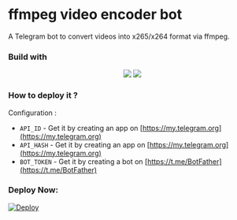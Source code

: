 # ffmpeg video encoder bot
A Telegram bot to convert videos into x265/x264 format via ffmpeg.

### Build with
<div align="center">
<img src="https://img.shields.io/badge/GitHub-100000?style=for-the-badge&logo=github&logoColor=white">
<img src="https://img.shields.io/badge/Python-FFD43B?style=for-the-badge&logo=python&logoColor=blue"></div>

### How to deploy it ?
Configuration :
- `API_ID` - Get it by creating an app on [https://my.telegram.org](https://my.telegram.org)
- `API_HASH` - Get it by creating an app on [https://my.telegram.org](https://my.telegram.org)
- `BOT_TOKEN` - Get it by creating a bot on [https://t.me/BotFather](https://t.me/BotFather)

### Deploy Now:
[![Deploy](https://www.herokucdn.com/deploy/button.svg)](https://heroku.com/deploy?template=https://github.com/Karnosio/test//)
